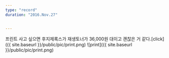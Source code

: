 ```yaml
---
type: "record"
duration: "2016.Nov.27"


---
```



프린트 사고 싶으면 후지제록스가 재생토너가 36,000원 대이고 괜찮은 거 같다.[click]({{ site.baseurl }}/public/pic/print.png)
![print]({{ site.baseurl }}/public/pic/print.png)
